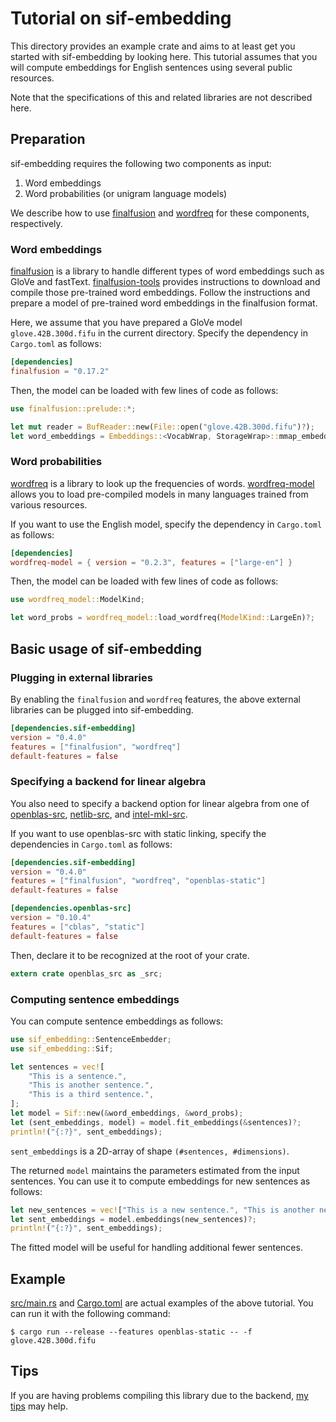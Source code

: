 # Tutorial on sif-embedding

This directory provides an example crate and aims to at least get you started with sif-embedding by looking here.
This tutorial assumes that you will compute embeddings for English sentences using several public resources.

Note that the specifications of this and related libraries are not described here.

## Preparation

sif-embedding requires the following two components as input:

1. Word embeddings
2. Word probabilities (or unigram language models)

We describe how to use [finalfusion](https://docs.rs/finalfusion/) and [wordfreq](https://docs.rs/wordfreq/latest/wordfreq/) for these components, respectively.

### Word embeddings

[finalfusion](https://docs.rs/finalfusion/) is a library to handle different types of word embeddings such as GloVe and fastText.
[finalfusion-tools](../../finalfusion-tools) provides instructions to download and compile those pre-trained word embeddings.
Follow the instructions and prepare a model of pre-trained word embeddings in the finalfusion format.

Here, we assume that you have prepared a GloVe model `glove.42B.300d.fifu` in the current directory.
Specify the dependency in `Cargo.toml` as follows:

```toml
[dependencies]
finalfusion = "0.17.2"
```

Then, the model can be loaded with few lines of code as follows:

```rust
use finalfusion::prelude::*;

let mut reader = BufReader::new(File::open("glove.42B.300d.fifu")?);
let word_embeddings = Embeddings::<VocabWrap, StorageWrap>::mmap_embeddings(&mut reader)?;
```

### Word probabilities

[wordfreq](https://docs.rs/wordfreq/latest/wordfreq/) is a library to look up the frequencies of words.
[wordfreq-model](https://docs.rs/wordfreq-model/) allows you to load pre-compiled models in many languages trained from various resources.

If you want to use the English model, specify the dependency in `Cargo.toml` as follows:

```toml
[dependencies]
wordfreq-model = { version = "0.2.3", features = ["large-en"] }
```

Then, the model can be loaded with few lines of code as follows:

```rust
use wordfreq_model::ModelKind;

let word_probs = wordfreq_model::load_wordfreq(ModelKind::LargeEn)?;
```

## Basic usage of sif-embedding

### Plugging in external libraries

By enabling the `finalfusion` and `wordfreq` features, the above external libraries can be plugged into sif-embedding.

```toml
[dependencies.sif-embedding]
version = "0.4.0"
features = ["finalfusion", "wordfreq"]
default-features = false
```

### Specifying a backend for linear algebra

You also need to specify a backend option for linear algebra from one of [openblas-src](https://github.com/blas-lapack-rs/openblas-src), [netlib-src](https://github.com/blas-lapack-rs/netlib-src), and [intel-mkl-src](https://github.com/rust-math/intel-mkl-src).

If you want to use openblas-src with static linking, specify the dependencies in `Cargo.toml` as follows:

```toml
[dependencies.sif-embedding]
version = "0.4.0"
features = ["finalfusion", "wordfreq", "openblas-static"]
default-features = false

[dependencies.openblas-src]
version = "0.10.4"
features = ["cblas", "static"]
default-features = false
```

Then, declare it to be recognized at the root of your crate.

```rust
extern crate openblas_src as _src;
```

### Computing sentence embeddings

You can compute sentence embeddings as follows:

```rust
use sif_embedding::SentenceEmbedder;
use sif_embedding::Sif;

let sentences = vec![
    "This is a sentence.",
    "This is another sentence.",
    "This is a third sentence.",
];
let model = Sif::new(&word_embeddings, &word_probs);
let (sent_embeddings, model) = model.fit_embeddings(&sentences)?;
println!("{:?}", sent_embeddings);
```

`sent_embeddings` is a 2D-array of shape `(#sentences, #dimensions)`.

The returned `model` maintains the parameters estimated from the input sentences.
You can use it to compute embeddings for new sentences as follows:

```rust
let new_sentences = vec!["This is a new sentence.", "This is another new sentence."];
let sent_embeddings = model.embeddings(new_sentences)?;
println!("{:?}", sent_embeddings);
```

The fitted model will be useful for handling additional fewer sentences.

## Example

[src/main.rs](./src/main.rs) and [Cargo.toml](./Cargo.toml) are actual examples of the above tutorial.
You can run it with the following command:

```shell
$ cargo run --release --features openblas-static -- -f glove.42B.300d.fifu
```

## Tips

If you are having problems compiling this library due to the backend,
[my tips](https://github.com/kampersanda/sif-embedding/wiki/Trouble-shooting) may help.
